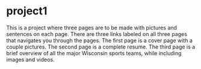 # project1
This is a project where three pages are to be made with pictures and sentences on each page. There are three links labeled on all three pages that navigates you through the pages. The first page is a cover page with a couple pictures. The second page is a complete resume. The third page is a brief overview of all the major Wisconsin sports teams, while including images and videos.   